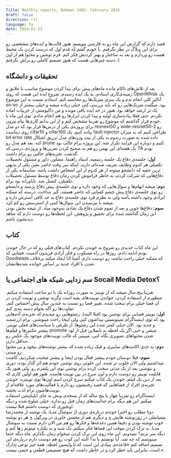 ```yaml
---
Title: Monthly reports, Bahman 1402- February 2024
draft: false
direction: rtl
language: fa
date: 2024-02-23
---
```

قصد دارم که گزارش این ماه رو به فارسی بنویسم. هنوز قالب‌ها و ایده‌های مشخصی رو برای این وبلاگ در نظر نگرفتم. با خودم گفتم که قدم اول که درست کردن یک محیط هست رو وردارم و بعد به ساختار و بهتر کردنش فکر کنم. 
فرم نوشتن و محتوا هم از اون دسته چیزهایی هست که هنوز تصمیم کاملی رو براش نگرفتم :)
<!-- more -->

## تحقیقات و دانشگاه
بعد از تلاش‌های ناکام مانده ماه‌های پیش برای پیدا کردن موضوع مناسب با علایق و زمینه‌‌ی‌کاری استادم، به یک ایده رسیدم. شروع ایده این هست که روی OpenWhisk یک آنالیز کلی انجام بدم و یک سری متریک‌ها رو محاسبه کنم. استادم نسبت به این موضوع so-so بود. میگفت متریک‌هایی رو که باید بررسی کنی خیلی زیاده میشه و خیلی بیشتر از یک تز ارشد خواهد بود. هنوز در حد ایده باقی مونده و من داکیومنتی از جزییات آماده نکردم. حتی فعلا پیاده‌سازی اولیه و پیدا کردن ابزارها رو هم انجام ندادم. توی این ماه با خودم قرار گذاشتم که موضوع رو تقریبا مشخص کنم و از این ندانم کاری‌ها بیام بیرون. <br/>
برای پروژه‌ی یکی از درس‌ها قرار بود که دو مدل resnext50 و wide-resnet50-2 رو روی دیتاست cifar10 و cifar100 پیاده کنیم. یک fault injector طراحی کنیم که به میزان bit error rate داده شده به صورت رندوم به یکی از بیت‌ وزن‌های مدل تزریق اشکال کنه. بعد هم مدل رو prune کنیم و دوباره این فرایند تکرار شه. این پروژه برام جالب بود.<br/>
یک هفته‌ای این بهمن رو هم به صحیح کردن تمرین‌ها و پروژه‌ی درسی که TA بودم گذشت. تجربه‌های جالبی رو برام داشت. <br/>
**اول:** جلسه‌ی دفاع یک جلسه رسمیه، استاد راهنما، مشاور، داور و مسئول تحصیلات تکمیلی هر کدوم وظایف تعریف شده‌ای دارند. اینکه سر وقت حاضر بشن یکی از بدیهی ترین حقیه که دانشجو میتونه از هر کدوم از این اشخاص داشت باشه. متاسفانه یکی از دفاع‌هایی که شرکت کردم، به خاطر فراموش کردن زمان دفاع توسط مسئول تحصیلات تکمیلی، کنسل شد. ناباورانه بود برام.<br/>
**دوم:** میشه ابهام‌ها و سوال‌هایی که وجود داره و توی جلسه‌ی پیش دفاع پرسید و دانشجو رو توی جلسه‌ی دفاع پیش چشم کسانی که حاضر هستند، گیر ننداخت. درسته که ممکنه ایرادی وجود داشته باشه ولی به نظرم فرد توی جلسه‌ی دفاع به حد کافی استرس داره و میشه با نپرسیدن این سوال‌ها کمی از استرسش رو کم کرد.<br/>
**سوم:** دفاع‌ها خوبن و بعد از تموم شدن دفاع یک شادی به‌وجود میاد، از نتیجه بخش بودن این زمان گذاشته شده برای تحقیق و پژوهش. این لحظه‌ها رو دوست دارم که شاهد دیدنشون باشم.
## کتاب
این ماه کتاب جدیدی رو شروع به خوندن نکردم. کتاب‌های قبلی رو که در حال خوندن بودم ادامه دادم، روزها در راه مسکوب و فکر آزادی فریدون آدمیت. فضایی که Goodreads ایجاد میکنه برخلاف UI که ممکنه خیلی راحت نباشه، رو دوست دارم. آشنا شدن با افراد جدید بر اساس خوانده شده‌هایشان. 
## سم زدایی شبکه های اجتماعی یا Socail Media Detox؟
تقریبا پنج سال میشه که از توییتر به صورت روزانه یک یا دو ساعت استفاده میکنم. منظورم از استفاده کردن، خواندن توییت‌های بقیه است وگرنه نوشتن و توییت کردن در آن‌ فضا خیلی برام سخت شده.  تغییر فضا  رو نسبت به چندین سال پیش احساس کنم، تفاوت‌ها رو اگه بخوام دسته بندی کنم:<br/>
**اول:** توییتر فضایی برای نوشتن بود (قبلا البته). رشتو‌هایی رو میدیدم که تجربه‌ی آدم‌هایی بود که توی اینستاگرام نمیتونستی پیداشون کنی ولی اینجا راحت مینوشتن. برام ارزشمند و جدید بود. الان خیلی کمتر شده این رشتو‌ها. از طرفی با سیاست‌های فعلی توییتر، بیشتر عکس‌ها و فیلم‌ها promote میشن و حتی اگر یک لحظه به تایملاین قبل از لود شدن محتواهای تصویری نگاه کنی، میبینی که غالب توییت‌های موجود یک عکس رو حداقل دارن. <br>
**دوم:** به حدی اکانت‌های سایبری و فیک زیاده شده که بیشتر نوشته‌های بیخود و بی محتوا رو میبنی.<br/>
**سوم:** قبلا دوستان خودم بیشتر فعال بودن اینجا و بیشتر صحبت میکردیم، کامنت میذاشتیم ولی الان خلوت تر شده. این خلوتی روی نوشتن خودم هم اثر گذار بوده. دوری و ننوشتن بعد از یک مدتی سخت کرده برام نوشتن توی این پلتفرم رو.
ولی هنوز یک قابلیت توییتر رو دوست دارم و اون سرچ در بین توییت هاست. هنوز هم اولین کاری که بعد از دین یک فیلم، خوندن یک کتاب میکنم سرچ کردن اسم اون‌ها توی توییتره. خوندن تجربه‌ی افراد از فضاهایی که قصد رفتنشون رو دارم یا فعالیت‌های مورد علاقه‌ام از توییت‌هاشون برام لذت بخشه.<br/>
اینستاگرام رو تقریبا چهار یا پنج ساله که از نسخه‌ی وبش به جای اپلیکیشن استفاده میکنم. این هم دیگه برام جذابیت‌های زمان قبل رو نداره. خیلی شلوغ شده و دیگه اونجوری که دوست داشتم قبلا نیست. <br/>
دوتا مطلب رو اخیرا خوندم درباره‌ی دوری از سوشال مدیا، یک نوشته از محمدرضا شعبانعلی در روزنوشته هایش  [+](https://zaya.io/z21jx) و دیگری هم از محسن خاوری در ویرگول [+](https://zaya.io/onlwu) هر دو نوشته خوب نوشته بودن و دقیقا همین دغدغه‌ها و فکرها رو هم من الان دارم نسبت به سوشال مدیا. به ترک کردن موقت این فضاها فکر میکنم. یک شبه و به یکباره میتونم رها کنم و دیگه سر نزنم؟ نمیدونم. این ماه روی این ترک کردن میخوام زمان بگذارم. ماه دیگه حتما مینویسم که چه شد، آیا تونستم یا نه؟ البته این کوت رو هم دوست دارم درباره‌ی این تصمیم اضافه کنم «قاعده‌ی بنیادی این است که تا واپسین لحظه، همه چیز نوعی تدارک است. بنابراین باید خطر کرد و در خاطر داشت که هیچ تصمیمی قطعی و حتمی نیست.»

